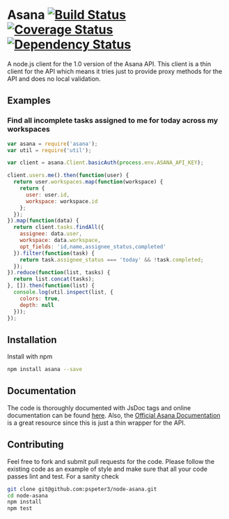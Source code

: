 # Asana [![Build Status][travis-image]][travis-url] [![Coverage Status][coverage-image]][coverage-url] [![Dependency Status][depstat-image]][depstat-url]

A node.js client for the 1.0 version of the Asana API. This client is a thin
client for the API which means it tries just to provide proxy methods for the 
API and does no local validation.

## Examples

### Find all incomplete tasks assigned to me for today across my workspaces

```js
var asana = require('asana');
var util = require('util');

var client = asana.Client.basicAuth(process.env.ASANA_API_KEY);

client.users.me().then(function(user) {
  return user.workspaces.map(function(workspace) {
    return {
      user: user.id,
      workspace: workspace.id
    };
  });
}).map(function(data) {
  return client.tasks.findAll({
    assignee: data.user,
    workspace: data.workspace,
    opt_fields: 'id,name,assignee_status,completed'
  }).filter(function(task) {
    return task.assignee_status === 'today' && !task.completed;
  });
}).reduce(function(list, tasks) {
  return list.concat(tasks);
}, []).then(function(list) {
  console.log(util.inspect(list, {
    colors: true,
    depth: null
  }));
});
```

## Installation

Install with npm

```sh
npm install asana --save
```

## Documentation

The code is thoroughly documented with JsDoc tags and online documentation can
be found [here](http://pspeter3.com/node-asana). Also, the 
[Official Asana Documentation](http://developer.asana.com/documentation/) is a
great resource since this is just a thin wrapper for the API.

## Contributing

Feel free to fork and submit pull requests for the code. Please follow the
existing code as an example of style and make sure that all your code passes
lint and test. For a sanity check

```sh
git clone git@github.com:pspeter3/node-asana.git
cd node-asana
npm install
npm test
```

[travis-url]: http://travis-ci.org/pspeter3/node-asana
[travis-image]: http://img.shields.io/travis/pspeter3/node-asana.svg?style=flat

[coverage-url]: https://coveralls.io/r/pspeter3/node-asana
[coverage-image]: http://img.shields.io/coveralls/pspeter3/node-asana.svg?style=flat

[depstat-url]: https://gemnasium.com/pspeter3/node-asana
[depstat-image]: http://img.shields.io/gemnasium/pspeter3/node-asana.svg?style=flat